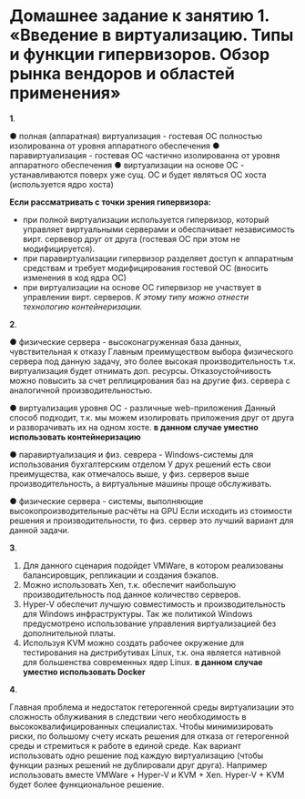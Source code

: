 # Домашнее задание к занятию 1. «Введение в виртуализацию. Типы и функции гипервизоров. Обзор рынка вендоров и областей применения»
**1**.

● полная (аппаратная) виртуализация - гостевая ОС полностью изолированна от уровня аппаратного обеспечения
● паравиртуализация - гостевая ОС частично изолированна от уровня аппаратного обеспечения
● виртуализации на основе ОС - устанавливаются поверх уже сущ. ОС и будет являться ОС хоста (используется ядро хоста)

 **Если рассматривать с точки зрения гипервизора:**
-  при полной виртуализации используется гипервизор, который управляет виртуальными серверами и обеспачивает независимость вирт. сервевор друг от друга (гостевая ОС при этом не модифицируется).
-  при паравиртуализации гипервизор разделяет доступ к аппаратным средствам и требует модифицирования гостевой ОС (вносить изменения в код ядра ОС)
-  при виртуализации на основе ОС гипервизор не участвует в управлении вирт. серверов. *К этому типу можно отнести технологию контейнеризации.*




**2**.	

● физические сервера - высоконагруженная база данных, чувствительная к отказу
Главным преимуществом выбора физического сервера под данную задачу, это более высокая производительность т.к. виртуализация будет отнимать доп. ресурсы. Отказоустойчивость можно повысить за счет реплицирования баз на другие физ. сервера с аналогичной производительностью.

● виртуализация уровня ОС - различные web-приложения
Данный способ подходит, т.к. мы можем изолировать приложения друг от друга и разворачивать их на одном хосте. **в данном случае уместно использовать контейнеризацию**

● паравиртуализация и физ. севрера - Windows-системы для использования бухгалтерским отделом
У друх решений есть свои преимущества, как отмечалось выше, у физ. серверов выше производительность, а виртуальные машины проще обслуживать.

● физические сервера - системы, выполняющие высокопроизводительные расчёты на GPU
Если исходить из стоимости решения и производительности, то физ. сервер это лучший вариант для данной задачи. 


**3**.	
1. Для данного сценария подойдет VMWare, в котором реализованы балансировщик, репликации и создания бэкапов.
2. Можно использовать Xen, т.к. обеспечит наибольшую производительность под данное количество серверов.
3. Hyper-V обеспечит лучшую совместимость и производительность для Windows инфраструктуры. Так же политикой Windows предусмотрено использование управления виртуализацией без дополнительной платы.
4. Используя KVM можно создать рабочее окружение для тестирования на дистрибутивах Linux, т.к. она является нативной для большенства современных ядер Linux. **в данном случае уместно использовать Docker**

**4**.	

Главная проблема и недостаток гетерогенной среды виртуализации это сложность облуживания в следствии чего необходимость в высококвалифицированных специалистах.
Чтобы минимизировать риски, по большому счету искать решения для отказа от гетерогенной среды и стремиться к работе в единой среде. Как вариант использовать одно решение под каждую виртуализацию (чтобы функции разных решений не дублировали друг друга). Например использовать вместе VMWare + Hyper-V  и KVM + Xen.  Hyper-V + KVM будет более функциональное решение.